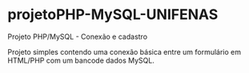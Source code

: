 # projetoPHP-MySQL-UNIFENAS
Projeto PHP/MySQL - Conexão e cadastro

Projeto simples contendo uma conexão básica entre um formulário em HTML/PHP com um bancode dados MySQL.
